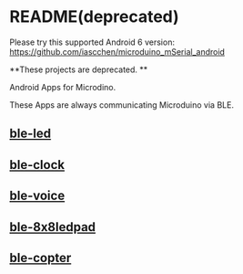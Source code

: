 # README(deprecated)

Please try this supported Android 6 version: 
https://github.com/iascchen/microduino_mSerial_android

**These projects are deprecated. ** 

Android Apps for Microdino.

These Apps are always communicating Microduino via BLE.

## [ble-led](ble-led/README.md)

## [ble-clock](ble-clock/README.md)

## [ble-voice](ble-voice/README.md)

## [ble-8x8ledpad](ble-8x8ledpad/README.md)

## [ble-copter](ble-copter/README.md)
